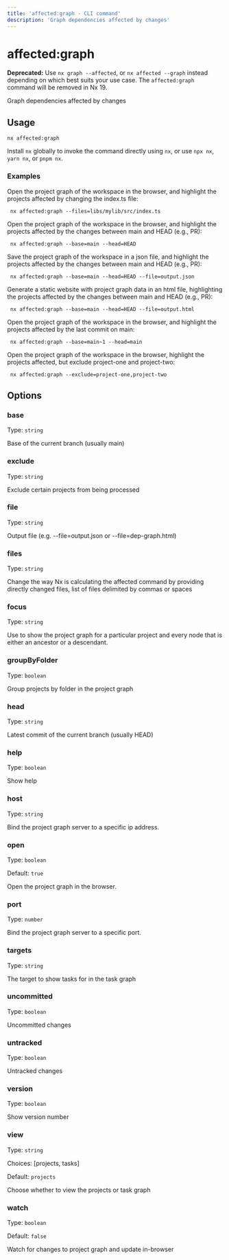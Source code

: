 ```yaml
---
title: 'affected:graph - CLI command'
description: 'Graph dependencies affected by changes'
---
```


# affected:graph

**Deprecated:** Use `nx graph --affected`, or `nx affected --graph` instead depending on which best suits your use case. The `affected:graph` command will be removed in Nx 19.

Graph dependencies affected by changes

## Usage

```shell
nx affected:graph
```

Install `nx` globally to invoke the command directly using `nx`, or use `npx nx`, `yarn nx`, or `pnpm nx`.

### Examples

Open the project graph of the workspace in the browser, and highlight the projects affected by changing the index.ts file:

```shell
 nx affected:graph --files=libs/mylib/src/index.ts
```

Open the project graph of the workspace in the browser, and highlight the projects affected by the changes between main and HEAD (e.g., PR):

```shell
 nx affected:graph --base=main --head=HEAD
```

Save the project graph of the workspace in a json file, and highlight the projects affected by the changes between main and HEAD (e.g., PR):

```shell
 nx affected:graph --base=main --head=HEAD --file=output.json
```

Generate a static website with project graph data in an html file, highlighting the projects affected by the changes between main and HEAD (e.g., PR):

```shell
 nx affected:graph --base=main --head=HEAD --file=output.html
```

Open the project graph of the workspace in the browser, and highlight the projects affected by the last commit on main:

```shell
 nx affected:graph --base=main~1 --head=main
```

Open the project graph of the workspace in the browser, highlight the projects affected, but exclude project-one and project-two:

```shell
 nx affected:graph --exclude=project-one,project-two
```

## Options

### base

Type: `string`

Base of the current branch (usually main)

### exclude

Type: `string`

Exclude certain projects from being processed

### file

Type: `string`

Output file (e.g. --file=output.json or --file=dep-graph.html)

### files

Type: `string`

Change the way Nx is calculating the affected command by providing directly changed files, list of files delimited by commas or spaces

### focus

Type: `string`

Use to show the project graph for a particular project and every node that is either an ancestor or a descendant.

### groupByFolder

Type: `boolean`

Group projects by folder in the project graph

### head

Type: `string`

Latest commit of the current branch (usually HEAD)

### help

Type: `boolean`

Show help

### host

Type: `string`

Bind the project graph server to a specific ip address.

### open

Type: `boolean`

Default: `true`

Open the project graph in the browser.

### port

Type: `number`

Bind the project graph server to a specific port.

### targets

Type: `string`

The target to show tasks for in the task graph

### uncommitted

Type: `boolean`

Uncommitted changes

### untracked

Type: `boolean`

Untracked changes

### version

Type: `boolean`

Show version number

### view

Type: `string`

Choices: [projects, tasks]

Default: `projects`

Choose whether to view the projects or task graph

### watch

Type: `boolean`

Default: `false`

Watch for changes to project graph and update in-browser
